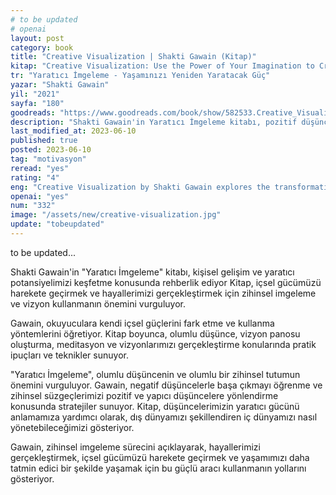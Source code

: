 ```yaml
---
# to be updated
# openai
layout: post
category: book
title: "Creative Visualization | Shakti Gawain (Kitap)"
kitap: "Creative Visualization: Use the Power of Your Imagination to Create What You Want in Your Life"
tr: "Yaratıcı İmgeleme - Yaşamınızı Yeniden Yaratacak Güç"
yazar: "Shakti Gawain"
yil: "2021"
sayfa: "180"
goodreads: "https://www.goodreads.com/book/show/582533.Creative_Visualization"
description: "Shakti Gawain'in Yaratıcı İmgeleme kitabı, pozitif düşünce ve zihinsel imgelemenin gücünü vurgularken, hayallerimizi gerçekleştirme ve yaşamımızı dönüştürme konusunda da rehberlik sunuyor."
last_modified_at: 2023-06-10
published: true
posted: 2023-06-10
tag: "motivasyon"
reread: "yes"
rating: "4"
eng: "Creative Visualization by Shakti Gawain explores the transformative power of thoughts and imagination. It introduces practical techniques for manifesting desires and emphasizes the importance of positive thinking. The book empowers readers to create a fulfilling life through the practice of visualization."
openai: "yes"
num: "332"
image: "/assets/new/creative-visualization.jpg"
update: "tobeupdated"
---
```


to be updated...

Shakti Gawain'in "Yaratıcı İmgeleme" kitabı, kişisel gelişim ve yaratıcı potansiyelimizi keşfetme konusunda rehberlik ediyor Kitap, içsel gücümüzü harekete geçirmek ve hayallerimizi gerçekleştirmek için zihinsel imgeleme ve vizyon kullanmanın önemini vurguluyor.

Gawain, okuyuculara kendi içsel güçlerini fark etme ve kullanma yöntemlerini öğretiyor. Kitap boyunca, olumlu düşünce, vizyon panosu oluşturma, meditasyon ve vizyonlarımızı gerçekleştirme konularında pratik ipuçları ve teknikler sunuyor.

"Yaratıcı İmgeleme", olumlu düşüncenin ve olumlu bir zihinsel tutumun önemini vurguluyor. Gawain, negatif düşüncelerle başa çıkmayı öğrenme ve zihinsel süzgeçlerimizi pozitif ve yapıcı düşüncelere yönlendirme konusunda stratejiler sunuyor. Kitap, düşüncelerimizin yaratıcı gücünü anlamamıza yardımcı olarak, dış dünyamızı şekillendiren iç dünyamızı nasıl yönetebileceğimizi gösteriyor.

Gawain, zihinsel imgeleme sürecini açıklayarak, hayallerimizi gerçekleştirmek, içsel gücümüzü harekete geçirmek ve yaşamımızı daha tatmin edici bir şekilde yaşamak için bu güçlü aracı kullanmanın yollarını gösteriyor.
